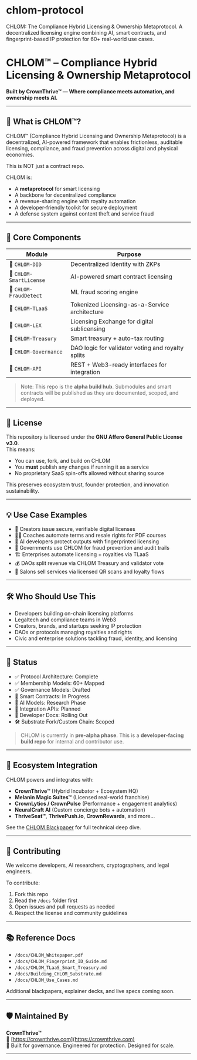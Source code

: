 # chlom-protocol
CHLOM: The Compliance Hybrid Licensing &amp; Ownership Metaprotocol. A decentralized licensing engine combining AI, smart contracts, and fingerprint-based IP protection for 60+ real-world use cases.
# CHLOM™ – Compliance Hybrid Licensing & Ownership Metaprotocol

**Built by CrownThrive™ — Where compliance meets automation, and ownership meets AI.**

---

## 🧠 What is CHLOM™?

CHLOM™ (Compliance Hybrid Licensing and Ownership Metaprotocol) is a decentralized, AI-powered framework that enables frictionless, auditable licensing, compliance, and fraud prevention across digital and physical economies.

This is NOT just a contract repo.

CHLOM is:
- A **metaprotocol** for smart licensing
- A backbone for decentralized compliance
- A revenue-sharing engine with royalty automation
- A developer-friendly toolkit for secure deployment
- A defense system against content theft and service fraud

---

## 🔩 Core Components

| Module | Purpose |
|--------|---------|
| 🧬 `CHLOM-DID` | Decentralized Identity with ZKPs |
| 🔐 `CHLOM-SmartLicense` | AI-powered smart contract licensing |
| 🧠 `CHLOM-FraudDetect` | ML fraud scoring engine |
| 💸 `CHLOM-TLaaS` | Tokenized Licensing-as-a-Service architecture |
| 🧾 `CHLOM-LEX` | Licensing Exchange for digital sublicensing |
| 🏦 `CHLOM-Treasury` | Smart treasury + auto-tax routing |
| 🧿 `CHLOM-Governance` | DAO logic for validator voting and royalty splits |
| 🔗 `CHLOM-API` | REST + Web3-ready interfaces for integration |

> Note: This repo is the **alpha build hub**. Submodules and smart contracts will be published as they are documented, scoped, and deployed.

---

## 🔐 License

This repository is licensed under the **GNU Affero General Public License v3.0**.  
This means:
- You can use, fork, and build on CHLOM
- You **must** publish any changes if running it as a service
- No proprietary SaaS spin-offs allowed without sharing source

This preserves ecosystem trust, founder protection, and innovation sustainability.

---

## 💡 Use Case Examples

- 🎨 Creators issue secure, verifiable digital licenses
- 🧑‍🏫 Coaches automate terms and resale rights for PDF courses
- 🧠 AI developers protect outputs with fingerprinted licensing
- 🏢 Governments use CHLOM for fraud prevention and audit trails
- 🏗️ Enterprises automate licensing + royalties via TLaaS
- 💰 DAOs split revenue via CHLOM Treasury and validator vote
- 🧼 Salons sell services via licensed QR scans and loyalty flows

---

## 🛠️ Who Should Use This

- Developers building on-chain licensing platforms
- Legaltech and compliance teams in Web3
- Creators, brands, and startups seeking IP protection
- DAOs or protocols managing royalties and rights
- Civic and enterprise solutions tackling fraud, identity, and licensing

---

## 🚀 Status

- ✅ Protocol Architecture: Complete
- ✅ Membership Models: 60+ Mapped
- ✅ Governance Models: Drafted
- 🧪 Smart Contracts: In Progress
- 🧠 AI Models: Research Phase
- 🔁 Integration APIs: Planned
- 📖 Developer Docs: Rolling Out
- 🛠️ Substrate Fork/Custom Chain: Scoped

> CHLOM is currently in **pre-alpha phase**. This is a **developer-facing build repo** for internal and contributor use.

---

## 🧭 Ecosystem Integration

CHLOM powers and integrates with:

- **CrownThrive™** (Hybrid Incubator + Ecosystem HQ)
- **Melanin Magic Suites™** (Licensed real-world franchise)
- **CrownLytics / CrownPulse** (Performance + engagement analytics)
- **NeuralCraft AI** (Custom concierge bots + automation)
- **ThriveSeat™**, **ThrivePush.io**, **CrownRewards**, and more...

See the [CHLOM Blackpaper](./docs/CHLOM_Whitepaper.pdf) for full technical deep dive.

---

## 🤝 Contributing

We welcome developers, AI researchers, cryptographers, and legal engineers.

To contribute:
1. Fork this repo
2. Read the `/docs` folder first
3. Open issues and pull requests as needed
4. Respect the license and community guidelines

---

## 📚 Reference Docs

- `/docs/CHLOM_Whitepaper.pdf`
- `/docs/CHLOM_Fingerprint_ID_Guide.md`
- `/docs/CHLOM_TLaaS_Smart_Treasury.md`
- `/docs/Building_CHLOM_Substrate.md`
- `/docs/CHLOM_Use_Cases.md`

Additional blackpapers, explainer decks, and live specs coming soon.

---

## 🛡️ Maintained By

**CrownThrive™**  
🔗 [https://crownthrive.com](https://crownthrive.com)  
💼 Built for governance. Engineered for protection. Designed for scale.

---

